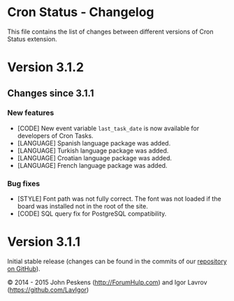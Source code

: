 Cron Status - Changelog
=======================
This file contains the list of changes between different versions of Cron Status extension.

# Version 3.1.2
## Changes since 3.1.1
### New features
* [CODE] New event variable `last_task_date` is now available for developers of Cron Tasks.
* [LANGUAGE] Spanish language package was added.
* [LANGUAGE] Turkish language package was added.
* [LANGUAGE] Croatian language package was added.
* [LANGUAGE] French language package was added.

### Bug fixes
* [STYLE] Font path was not fully correct. The font was not loaded if the board was installed not in the root of the site.
* [CODE] SQL query fix for PostgreSQL compatibility.

# Version 3.1.1
Initial stable release (changes can be found in the commits of our [repository on GitHub](https://github.com/BoardTools/cronstatus)).

© 2014 - 2015 John Peskens (http://ForumHulp.com) and Igor Lavrov (https://github.com/LavIgor)